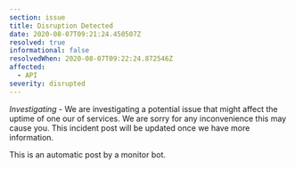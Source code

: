 ```yaml
---
section: issue
title: Disruption Detected
date: 2020-08-07T09:21:24.450507Z
resolved: true
informational: false
resolvedWhen: 2020-08-07T09:22:24.872546Z
affected:
  - API
severity: disrupted
---
```

*Investigating* - We are investigating a potential issue that might affect the uptime of one our of services. We are sorry for any inconvenience this may cause you. This incident post will be updated once we have more information.

This is an automatic post by a monitor bot.
        